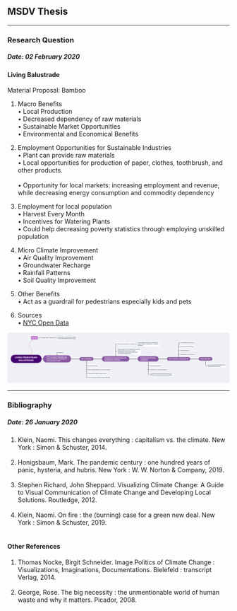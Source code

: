 ## MSDV Thesis <br>

-------------------------------------------------------------------------------------
### Research Question <a name="research-question"></a> <br/> 
##### Date: 02 February 2020 <br>

#### Living Balustrade <br>

Material Proposal: Bamboo <br>

1. Macro Benefits <br>
•	Local Production <br>
•	Decreased dependency of raw materials <br>
•	Sustainable Market Opportunities <br>
•	Environmental and Economical Benefits <br>  

2. Employment Opportunities for Sustainable Industries <br>
•	Plant can provide raw materials <br>
•	Local opportunities for production of paper, clothes, toothbrush, and other products. <br>  
•	Opportunity for local markets: increasing employment and revenue, while decreasing energy consumption and commodity dependency <br>

3. Employment for local population <br>
•	Harvest Every Month <br>
•	Incentives for Watering Plants <br>
•	Could help decreasing poverty statistics through employing unskilled population <br>

4. Micro Climate Improvement <br>
•	Air Quality Improvement <br>
•	Groundwater Recharge <br>
•	Rainfall Patterns <br>
•	Soil Quality Improvement <br>

5. Other Benefits <br>
•	Act as a guardrail for pedestrians especially kids and pets <br>

6. Sources <br>
•	[NYC Open Data](https://data.cityofnewyork.us/City-Government/Sidewalk/vfx9-tbb6) <br>

![mind-map](https://github.com/salonieshah/thesis/blob/master/images/mind-map.png)

----------------------------------------------------------------------------------------------

### Bibliography <a name="bibliography"></a> <br/> 
##### Date: 26 January 2020 <br>

1. Klein, Naomi. This changes everything : capitalism vs. the climate. New York : Simon & Schuster, 2014. <br/><br/>
2. Honigsbaum, Mark. The pandemic century : one hundred years of panic, hysteria, and hubris. New York : W. W. Norton & Company, 2019. <br/><br/>
3. Stephen Richard, John Sheppard. Visualizing Climate Change: A Guide to Visual Communication of Climate Change and Developing Local Solutions. Routledge, 2012. <br/><br/>
4. Klein, Naomi. On fire : the (burning) case for a green new deal. New York : Simon & Schuster, 2019. <br/><br/>

#### Other References
1. Thomas Nocke, Birgit Schneider. Image Politics of Climate Change : Visualizations, Imaginations, Documentations. Bielefeld : transcript Verlag, 2014. <br/><br/>
2. George, Rose. The big necessity : the unmentionable world of human waste and why it matters. Picador, 2008. <br/><br/>